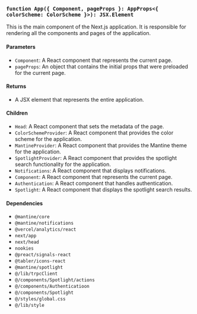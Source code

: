 ### `function App({ Component, pageProps }: AppProps<{ colorScheme: ColorScheme }>): JSX.Element`

This is the main component of the Next.js application. It is responsible for rendering all the components and pages of the application. 

#### Parameters
- `Component`: A React component that represents the current page.
- `pageProps`: An object that contains the initial props that were preloaded for the current page.

#### Returns
- A JSX element that represents the entire application.

#### Children
- `Head`: A React component that sets the metadata of the page.
- `ColorSchemeProvider`: A React component that provides the color scheme for the application.
- `MantineProvider`: A React component that provides the Mantine theme for the application.
- `SpotlightProvider`: A React component that provides the spotlight search functionality for the application.
- `Notifications`: A React component that displays notifications.
- `Component`: A React component that represents the current page.
- `Authentication`: A React component that handles authentication.
- `Spotlight`: A React component that displays the spotlight search results.

#### Dependencies
- `@mantine/core`
- `@mantine/notifications`
- `@vercel/analytics/react`
- `next/app`
- `next/head`
- `nookies`
- `@preact/signals-react`
- `@tabler/icons-react`
- `@mantine/spotlight`
- `@/lib/trpcClient`
- `@/components/Spotlight/actions`
- `@/components/Authenticatioon`
- `@/components/Spotlight`
- `@/styles/global.css`
- `@/lib/style`